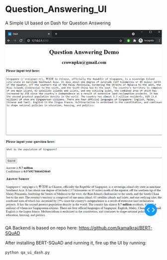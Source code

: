 # Question_Answering_UI

A Simple UI based on Dash for Question Answering 

![](./img/QA_UI_Demo.png)

QA Backend is based on repo here: https://github.com/kamalkraj/BERT-SQuAD

After installing BERT-SQuAD and running it, fire up the UI by running:

```
python qa_ui_dash.py
```


